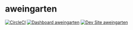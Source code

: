 # aweingarten

[![CircleCI](https://circleci.com/gh/aweingarten/aweingarten.svg?style=shield)](https://circleci.com/gh/aweingarten/aweingarten)
[![Dashboard aweingarten](https://img.shields.io/badge/dashboard-aweingarten-yellow.svg)](https://dashboard.pantheon.io/sites/9d00d418-b135-4e33-9f7f-384c5e6a1ee1#dev/code)
[![Dev Site aweingarten](https://img.shields.io/badge/site-aweingarten-blue.svg)](http://dev-aweingarten.pantheonsite.io/)